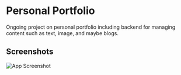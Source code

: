 
# Personal Portfolio

Ongoing project on personal portfolio including backend for managing content such as text, image, and maybe blogs.



## Screenshots

![App Screenshot](https://github.com/jeisaRaja/myportfolio/assets/74583538/1289ebb6-28c7-486e-a56e-ba0805b8d53b)


